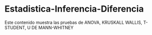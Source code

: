 # Estadistica-Inferencia-Diferencia
Este contenido muestra las pruebas de ANOVA, KRUSKALL WALLIS, T-STUDENT, U DE MANN-WHITNEY
